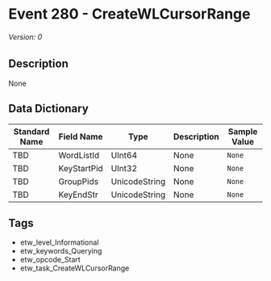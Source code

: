 # Event 280 - CreateWLCursorRange
###### Version: 0

## Description
None

## Data Dictionary
|Standard Name|Field Name|Type|Description|Sample Value|
|---|---|---|---|---|
|TBD|WordListId|UInt64|None|`None`|
|TBD|KeyStartPid|UInt32|None|`None`|
|TBD|GroupPids|UnicodeString|None|`None`|
|TBD|KeyEndStr|UnicodeString|None|`None`|

## Tags
* etw_level_Informational
* etw_keywords_Querying
* etw_opcode_Start
* etw_task_CreateWLCursorRange